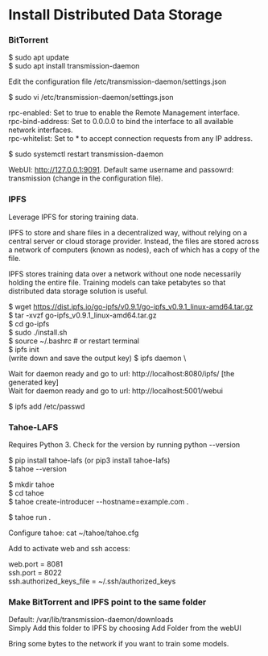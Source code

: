 # Install Distributed Data Storage

### BitTorrent

$ sudo apt update \
$ sudo apt install transmission-daemon

Edit the configuration file /etc/transmission-daemon/settings.json

$ sudo vi /etc/transmission-daemon/settings.json

  rpc-enabled: Set to true to enable the Remote Management interface. \
  rpc-bind-address: Set to 0.0.0.0 to bind the interface to all available network interfaces. \
  rpc-whitelist: Set to * to accept connection requests from any IP address.

$ sudo systemctl restart transmission-daemon

WebUI: http://127.0.0.1:9091. Default same username and passowrd: transmission (change in the configuration file).

### IPFS

Leverage IPFS for storing training data. 

IPFS to store and share files in a decentralized way, without relying on a central server or cloud storage provider. Instead, the files are stored across a network of computers (known as nodes), each of which has a copy of the file.

IPFS stores training data over a network without one node necessarily holding the entire file. Training models can take petabytes so that distributed data storage solution is useful.

$ wget https://dist.ipfs.io/go-ipfs/v0.9.1/go-ipfs_v0.9.1_linux-amd64.tar.gz \
$ tar -xvzf go-ipfs_v0.9.1_linux-amd64.tar.gz \
$ cd go-ipfs \
$ sudo ./install.sh \
$ source ~/.bashrc  # or restart terminal \
$ ipfs init \
(write down and save the output key)
$ ipfs daemon \

Wait for daemon ready and go to url: http://localhost:8080/ipfs/ [the generated key] \
Wait for daemon ready and go to url: http://localhost:5001/webui

$ ipfs add /etc/passwd

### Tahoe-LAFS

Requires Python 3. Check for the version by running python --version

$ pip install tahoe-lafs (or pip3 install tahoe-lafs) \
$ tahoe --version

$ mkdir tahoe \
$ cd tahoe \
$ tahoe create-introducer --hostname=example.com .

$ tahoe run .

Configure tahoe: cat ~/tahoe/tahoe.cfg

Add to activate web and ssh access:

web.port = 8081 \
ssh.port = 8022 \
ssh.authorized_keys_file = ~/.ssh/authorized_keys

### Make BitTorrent and IPFS point to the same folder

Default: /var/lib/transmission-daemon/downloads \
Simply Add this folder to IPFS by choosing Add Folder from the webUI

Bring some bytes to the network if you want to train some models.
